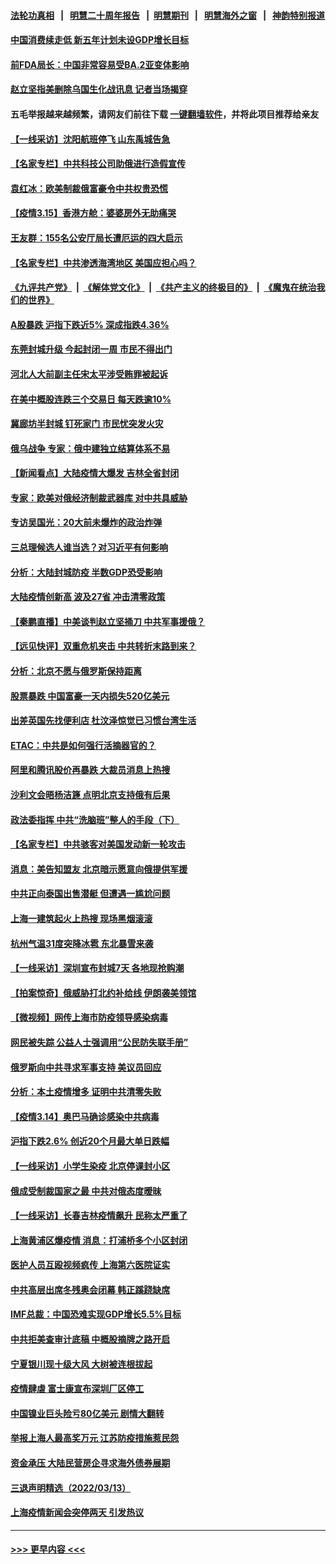 #### [法轮功真相](https://github.com/gfw-breaker/truth/blob/master/README.md?t=0) &nbsp;&nbsp;|&nbsp;&nbsp; [明慧二十周年报告](https://github.com/gfw-breaker/mh-reports/blob/master/README.md?t=0) &nbsp;&nbsp;|&nbsp;&nbsp;[明慧期刊](https://github.com/gfw-breaker/mh-qikan) &nbsp;&nbsp;|&nbsp;&nbsp; [明慧海外之窗](https://github.com/gfw-breaker/mh-news/blob/master/README.md?t=0) &nbsp;&nbsp;|&nbsp;&nbsp; [神韵特别报道](https://github.com/gfw-breaker/mh-news/blob/master/shenyun.md?t=0)
#### [中国消费续走低 新五年计划未设GDP增长目标](../pages/nsc413/n13648273.md?t=03160401) 
#### [前FDA局长：中国非常容易受BA.2亚变体影响](../pages/nsc413/n13648000.md?t=03160401) 
#### [赵立坚指美删除乌国生化战讯息 记者当场揭穿](../pages/nsc413/n13648112.md?t=03160401) 
#### 五毛举报越来越频繁，请网友们前往下载 [一键翻墙软件](https://github.com/gfw-breaker/ssr-accounts)，并将此项目推荐给亲友
#### [【一线采访】沈阳航班停飞 山东禹城告急](../pages/nsc413/n13647510.md?t=03160401) 
#### [【名家专栏】中共科技公司助俄进行造假宣传](../pages/nsc413/n13647728.md?t=03160401) 
#### [袁红冰：欧美制裁俄富豪令中共权贵恐慌](../pages/nsc413/n13647751.md?t=03160401) 
#### [【疫情3.15】香港方舱：婆婆房外无助痛哭](../pages/nsc413/n13647182.md?t=03160401) 
#### [王友群：155名公安厅局长遭厄运的四大启示](../pages/nsc413/n13646314.md?t=03160401) 
#### [【名家专栏】中共渗透海湾地区 美国应担心吗？](../pages/nsc413/n13642995.md?t=03160401) 
#### [《九评共产党》](https://github.com/begood0513/9ping.md/blob/master/README.md) &nbsp;|&nbsp; [《解体党文化》](../../../../jtdwh.md/blob/master/README.md)  &nbsp;|&nbsp; [《共产主义的终极目的》](../../../../gczydzjmd.md/blob/master/README.md) &nbsp;|&nbsp; [《魔鬼在统治我们的世界》](../../../../mgztzwmdsj.md/blob/master/README.md) 
#### [A股暴跌 沪指下跌近5% 深成指跌4.36%](../pages/nsc413/n13647387.md?t=03160401) 
#### [东莞封城升级 今起封闭一周 市民不得出门](../pages/nsc413/n13647425.md?t=03160401) 
#### [河北人大前副主任宋太平涉受贿罪被起诉](../pages/nsc413/n13646817.md?t=03160401) 
#### [在美中概股连跌三个交易日 每天跌逾10%](../pages/nsc413/n13647075.md?t=03160401) 
#### [冀廊坊半封城 钉死家门 市民忧突发火灾](../pages/nsc413/n13647001.md?t=03160401) 
#### [俄乌战争 专家：俄中建独立结算体系不易](../pages/nsc413/n13646554.md?t=03160401) 
#### [【新闻看点】大陆疫情大爆发 吉林全省封闭](../pages/nsc413/n13645791.md?t=03160401) 
#### [专家：欧美对俄经济制裁武器库 对中共具威胁](../pages/nsc413/n13646597.md?t=03160401) 
#### [专访吴国光：20大前未爆炸的政治炸弹](../pages/nsc413/n13646596.md?t=03160401) 
#### [三总理候选人谁当选？对习近平有何影响](../pages/nsc413/n13646364.md?t=03160401) 
#### [分析：大陆封城防疫 半数GDP恐受影响](../pages/nsc413/n13646358.md?t=03160401) 
#### [大陆疫情创新高 波及27省 冲击清零政策](../pages/nsc413/n13646360.md?t=03160401) 
#### [【秦鹏直播】中美谈判赵立坚捅刀 中共军事援俄？](../pages/nsc413/n13646324.md?t=03160401) 
#### [【远见快评】双重危机夹击 中共转折末路到来？](../pages/nsc413/n13646343.md?t=03160401) 
#### [分析：北京不愿与俄罗斯保持距离](../pages/nsc413/n13646157.md?t=03160401) 
#### [股票暴跌 中国富豪一天内损失520亿美元](../pages/nsc413/n13646063.md?t=03160401) 
#### [出差英国先找便利店 杜汶泽惊觉已习惯台湾生活](../pages/nsc413/n13646078.md?t=03160401) 
#### [ETAC：中共是如何强行活摘器官的？](../pages/nsc413/n13605294.md?t=03160401) 
#### [阿里和腾讯股价再暴跌 大裁员消息上热搜](../pages/nsc413/n13645687.md?t=03160401) 
#### [沙利文会晤杨洁篪 点明北京支持俄有后果](../pages/nsc413/n13646140.md?t=03160401) 
#### [政法委指挥 中共“洗脑班”整人的手段（下）](../pages/nsc413/n13642928.md?t=03160401) 
#### [【名家专栏】中共骇客对美国发动新一轮攻击](../pages/nsc413/n13645363.md?t=03160401) 
#### [消息：美告知盟友 北京暗示愿意向俄提供军援](../pages/nsc413/n13645952.md?t=03160401) 
#### [中共正向泰国出售潜艇 但遭遇一尴尬问题](../pages/nsc413/n13645979.md?t=03160401) 
#### [上海一建筑起火上热搜 现场黑烟滚滚](../pages/nsc413/n13645035.md?t=03160401) 
#### [杭州气温31度突降冰雹 东北暴雪来袭](../pages/nsc413/n13645261.md?t=03160401) 
#### [【一线采访】深圳宣布封城7天 各地现抢购潮](../pages/nsc413/n13645262.md?t=03160401) 
#### [【拍案惊奇】俄威胁打北约补给线 伊朗袭美领馆](../pages/nsc413/n13645332.md?t=03160401) 
#### [【微视频】网传上海市防疫领导感染病毒](../pages/nsc413/n13645562.md?t=03160401) 
#### [网民被失踪 公益人士强调用“公民防失联手册”](../pages/nsc413/n13645676.md?t=03160401) 
#### [俄罗斯向中共寻求军事支持 美议员回应](../pages/nsc413/n13645800.md?t=03160401) 
#### [分析：本土疫情增多 证明中共清零失败](../pages/nsc413/n13645673.md?t=03160401) 
#### [【疫情3.14】奥巴马确诊感染中共病毒](../pages/nsc413/n13644460.md?t=03160401) 
#### [沪指下跌2.6% 创近20个月最大单日跌幅](../pages/nsc413/n13644914.md?t=03160401) 
#### [【一线采访】小学生染疫 北京停课封小区](../pages/nsc413/n13645083.md?t=03160401) 
#### [俄成受制裁国家之最 中共对俄态度暧昧](../pages/nsc413/n13645068.md?t=03160401) 
#### [【一线采访】长春吉林疫情飙升 民称太严重了](../pages/nsc413/n13644983.md?t=03160401) 
#### [上海黄浦区爆疫情 消息：打浦桥多个小区封闭](../pages/nsc413/n13644864.md?t=03160401) 
#### [医护人员互殴视频疯传 上海第六医院证实](../pages/nsc413/n13644884.md?t=03160401) 
#### [中共高层出席冬残奥会闭幕 韩正蹊跷缺席](../pages/nsc413/n13644927.md?t=03160401) 
#### [IMF总裁：中国恐难实现GDP增长5.5%目标](../pages/nsc413/n13644723.md?t=03160401) 
#### [中共拒美查审计底稿 中概股摘牌之路开启](../pages/nsc413/n13644943.md?t=03160401) 
#### [宁夏银川现十级大风 大树被连根拔起](../pages/nsc413/n13644803.md?t=03160401) 
#### [疫情肆虐 富士康宣布深圳厂区停工](../pages/nsc413/n13644406.md?t=03160401) 
#### [中国镍业巨头险亏80亿美元 剧情大翻转](../pages/nsc413/n13644807.md?t=03160401) 
#### [举报上海人最高奖万元 江苏防疫措施惹民怨](../pages/nsc413/n13644486.md?t=03160401) 
#### [资金承压 大陆民营房企寻求海外债券展期](../pages/nsc413/n13644095.md?t=03160401) 
#### [三退声明精选（2022/03/13）](../pages/nsc413/n13644339.md?t=03160401) 
#### [上海疫情新闻会突停两天 引发热议](../pages/nsc413/n13644017.md?t=03160401) 

----
#### [ >>> 更早内容 <<< ](../indexes/nsc413-earlier.md)

